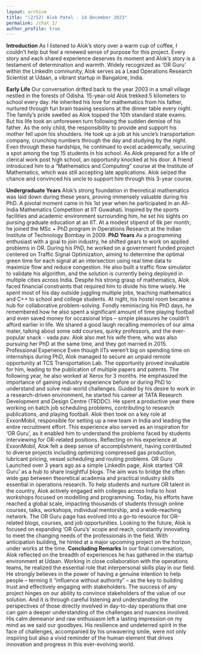 ```yaml
---
layout: archive
title: "(2/52) Alok Patel - 14 December 2023"
permalink: /chat_2/
author_profile: true
---
```


**Introduction**
As I listened to Alok’s story over a warm cup of coffee, I couldn’t help but feel a renewed sense of purpose for this project. Every story and each shared experience deserves its moment and Alok’s story is a testament of determination and warmth. Widely recognized as ‘OR Guru’ within the LinkedIn community, Alok serves as a Lead Operations Research Scientist at Udaan, a vibrant startup in Bangalore, India. 

**Early Life**
Our conversation drifted back to the year 2003 in a small village nestled in the forests of Odisha. 15-year-old Alok trekked 5 kilometers to school every day. He inherited his love for mathematics from his father, nurtured through fun brain teasing sessions at the dinner table every night. The family’s pride swelled as Alok topped the 10th standard state exams. But his life took an unforeseen turn following the sudden demise of his father. As the only child, the responsibility to provide and support his mother fell upon his shoulders. He took up a job at his uncle’s transportation company, crunching numbers through the day and studying by the night. Even through these hardships, he continued to excel academically, securing a spot among the top 15 students in his school. As Alok prepared for a life of clerical work post high school, an opportunity knocked at his door. A friend introduced him to a “Mathematics and Computing” course at the Institute of Mathematics, which was still accepting late applications. Alok seized the chance and convinced his uncle to support him through this 3-year course.

**Undergraduate Years**
Alok’s strong foundation in theoretical mathematics was laid down during these years, proving immensely valuable during his PhD. A pivotal moment came in his 1st year when he participated in an All-India Mathematics Competition at IIT Guwahati. Inspired by the sports facilities and academic environment surrounding him, he set his sights on pursing graduate education at an IIT. At a modest stipend of 6k per month, he joined the MSc + PhD program in Operations Research at the Indian Institute of Technology Bombay in 2009.
**PhD Years**
As a programming enthusiast with a goal to join industry, he shifted gears to work on applied problems in OR. During his PhD, he worked on a government funded project centered on Traffic Signal Optimization, aiming to determine the optimal green time for each signal at an intersection using real time data to maximize flow and reduce congestion. He also built a traffic flow simulator to validate his algorithm, and the solution is currently being deployed in multiple cities across India. Despite his strong grasp of mathematics, Alok faced financial constraints that required him to divide his time wisely. He spent most of his day outside juggling multiple jobs, teaching mathematics and C++ to school and college students. At night, his hostel room became a hub for collaborative problem-solving. Fondly reminiscing his PhD days, he remembered how he also spent a significant amount of time playing football and even saved money for occasional trips – simple pleasures he couldn’t afford earlier in life. We shared a good laugh recalling memories of our alma mater, talking about some odd courses, quirky professors, and the ever-popular snack - vada pav. Alok also met his wife there, who was also pursuing her PhD at the same time, and they got married in 2015.
Professional Experience
Even though IITs weren’t big on spending time on internships during PhD, Alok managed to secure an unpaid remote opportunity at TCS Transportation Lab. The opportunity proved invaluable for him, leading to the publication of multiple papers and patents. The following year, he also worked at Xerox for 3 months. He emphasized the importance of gaining industry experience before or during PhD to understand and solve real-world challenges. Guided by his desire to work in a research-driven environment, he started his career at TATA Research Development and Design Centre (TRDDC). He spent a productive year there working on batch job scheduling problems, contributing to research publications, and playing football. Alok then took on a key role at ExxonMobil, responsible for setting up a new team in India and leading the entire recruitment effort. This experience also served as an inspiration for ‘OR Guru’, as it enabled him to understand the problems faced by students interviewing for OR-related positions. Reflecting on his experience at ExxonMobil, Alok felt a deep sense of accomplishment, having contributed to diverse projects including optimizing compressed gas production, lubricant pricing, vessel scheduling and routing problems. 
OR Guru
Launched over 3 years ago as a simple LinkedIn page, Alok started ‘OR Guru’ as a hub to share insightful blogs. The aim was to bridge the often wide gap between theoretical academia and practical industry skills essential in operations research. To help students and nurture OR talent in the country, Alok actively engaged with colleges across India to host workshops focused on modelling and programming. Today, his efforts have reached a global scale, impacting thousands of students through online courses, talks, workshops, individual mentorship, and a wide-reaching network. The OR Guru page has evolved into a go-to resource for OR-related blogs, courses, and job opportunities. Looking to the future, Alok is focused on expanding ‘OR Guru’s’ scope and reach, constantly innovating to meet the changing needs of the professionals in the field. With anticipation building, he hinted at a major upcoming project on the horizon, under works at the time.
**Concluding Remarks**
In our final conversation, Alok reflected on the breadth of experiences he has gathered in the startup environment at Udaan. Working in close collaboration with the operations teams, he realized the essential role that interpersonal skills play in our field. He strongly believes in the power of having a genuine intention to help people – terming it “influence without authority” – as the key to building trust and effectively engaging with stakeholders. The success of any project hinges on our ability to convince stakeholders of the value of our solution. And it is through careful listening and understanding the perspectives of those directly involved in day-to-day operations that one can gain a deeper understanding of the challenges and nuances involved. 
His calm demeanor and raw enthusiasm left a lasting impression on my mind as we said our goodbyes. His resilience and undeterred spirit in the face of challenges, accompanied by his unwavering smile, were not only inspiring but also a vivid reminder of the human element that drives innovation and progress in this ever-evolving world.

